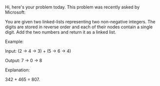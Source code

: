Hi, here's your problem today. This problem was recently asked by Microsoft:

You are given two linked-lists representing two non-negative integers.
The digits are stored in reverse order and each of their nodes contain a 
single digit. Add the two numbers and return it as a linked list.

Example:

Input: (2 -> 4 -> 3) + (5 -> 6 -> 4)

Output: 7 -> 0 -> 8

Explanation: 

342 + 465 = 807.
